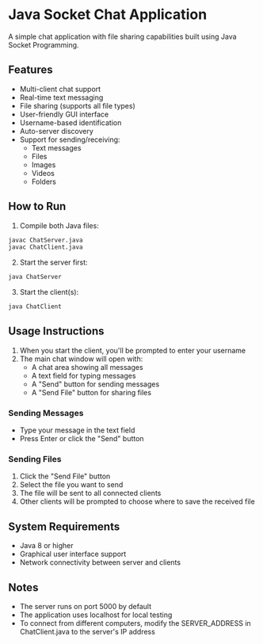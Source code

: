 # Java Socket Chat Application

A simple chat application with file sharing capabilities built using Java Socket Programming.

## Features

- Multi-client chat support
- Real-time text messaging
- File sharing (supports all file types)
- User-friendly GUI interface
- Username-based identification
- Auto-server discovery
- Support for sending/receiving:
  - Text messages
  - Files
  - Images
  - Videos
  - Folders

## How to Run

1. Compile both Java files:
```bash
javac ChatServer.java
javac ChatClient.java
```

2. Start the server first:
```bash
java ChatServer
```

3. Start the client(s):
```bash
java ChatClient
```

## Usage Instructions

1. When you start the client, you'll be prompted to enter your username
2. The main chat window will open with:
   - A chat area showing all messages
   - A text field for typing messages
   - A "Send" button for sending messages
   - A "Send File" button for sharing files

### Sending Messages
- Type your message in the text field
- Press Enter or click the "Send" button

### Sending Files
1. Click the "Send File" button
2. Select the file you want to send
3. The file will be sent to all connected clients
4. Other clients will be prompted to choose where to save the received file

## System Requirements

- Java 8 or higher
- Graphical user interface support
- Network connectivity between server and clients

## Notes

- The server runs on port 5000 by default
- The application uses localhost for local testing
- To connect from different computers, modify the SERVER_ADDRESS in ChatClient.java to the server's IP address 